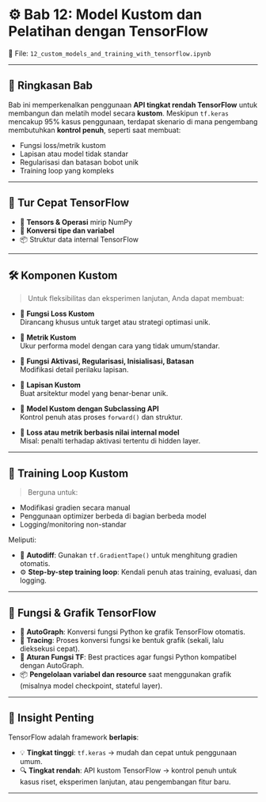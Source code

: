 # ⚙️ Bab 12: Model Kustom dan Pelatihan dengan TensorFlow  
📁 File: `12_custom_models_and_training_with_tensorflow.ipynb`

---

## 🧭 Ringkasan Bab

Bab ini memperkenalkan penggunaan **API tingkat rendah TensorFlow** untuk membangun dan melatih model secara **kustom**. Meskipun `tf.keras` mencakup 95% kasus penggunaan, terdapat skenario di mana pengembang membutuhkan **kontrol penuh**, seperti saat membuat:

- Fungsi loss/metrik kustom
- Lapisan atau model tidak standar
- Regularisasi dan batasan bobot unik
- Training loop yang kompleks

---

## 🔧 Tur Cepat TensorFlow

- 🔢 **Tensors & Operasi** mirip NumPy
- 🔄 **Konversi tipe dan variabel**
- 📦 Struktur data internal TensorFlow

---

## 🛠️ Komponen Kustom

> Untuk fleksibilitas dan eksperimen lanjutan, Anda dapat membuat:

- 🧮 **Fungsi Loss Kustom**  
  Dirancang khusus untuk target atau strategi optimasi unik.

- 📏 **Metrik Kustom**  
  Ukur performa model dengan cara yang tidak umum/standar.

- 🔢 **Fungsi Aktivasi, Regularisasi, Inisialisasi, Batasan**  
  Modifikasi detail perilaku lapisan.

- 🧱 **Lapisan Kustom**  
  Buat arsitektur model yang benar-benar unik.

- 🧠 **Model Kustom dengan Subclassing API**  
  Kontrol penuh atas proses `forward()` dan struktur.

- 🎯 **Loss atau metrik berbasis nilai internal model**  
  Misal: penalti terhadap aktivasi tertentu di hidden layer.

---

## 🔁 Training Loop Kustom

> Berguna untuk:
- Modifikasi gradien secara manual
- Penggunaan optimizer berbeda di bagian berbeda model
- Logging/monitoring non-standar

Meliputi:

- 🔬 **Autodiff**: Gunakan `tf.GradientTape()` untuk menghitung gradien otomatis.
- ⚙️ **Step-by-step training loop**: Kendali penuh atas training, evaluasi, dan logging.

---

## 🚀 Fungsi & Grafik TensorFlow

- 📜 **AutoGraph**: Konversi fungsi Python ke grafik TensorFlow otomatis.
- 🔄 **Tracing**: Proses konversi fungsi ke bentuk grafik (sekali, lalu dieksekusi cepat).
- 📏 **Aturan Fungsi TF**: Best practices agar fungsi Python kompatibel dengan AutoGraph.
- 📦 **Pengelolaan variabel dan resource** saat menggunakan grafik (misalnya model checkpoint, stateful layer).

---

## 🧠 Insight Penting

TensorFlow adalah framework **berlapis**:
- 💡 **Tingkat tinggi**: `tf.keras` → mudah dan cepat untuk penggunaan umum.
- 🔍 **Tingkat rendah**: API kustom TensorFlow → kontrol penuh untuk kasus riset, eksperimen lanjutan, atau pengembangan fitur baru.

---
